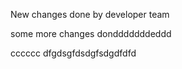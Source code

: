 New changes done by developer team

some more changes dondddddddeddd


cccccc
dfgdsgfdsdgfsdgdfdfd

